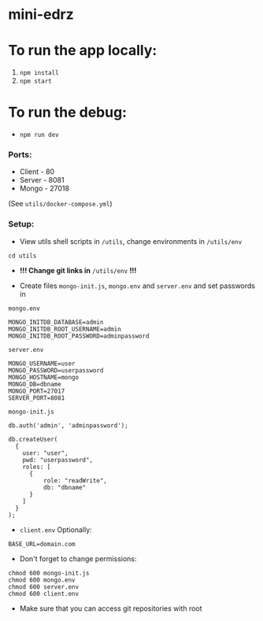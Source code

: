 # mini-edrz
# To run the app locally:
  1. `npm install`
  1. `npm start`
# To run the debug:
* `npm run dev`
### Ports:

* Client - 80
* Server - 8081
* Mongo - 27018

(See `utils/docker-compose.yml`)

### Setup:

* View utils shell scripts in `/utils`, change environments in `/utils/env`

```
cd utils
```

* **!!! Change git links in** `/utils/env` **!!!**
 
* Create files `mongo-init.js`, `mongo.env` and `server.env` and set passwords in 

`mongo.env`

```
MONGO_INITDB_DATABASE=admin
MONGO_INITDB_ROOT_USERNAME=admin
MONGO_INITDB_ROOT_PASSWORD=adminpassword
```

`server.env`

```
MONGO_USERNAME=user
MONGO_PASSWORD=userpassword
MONGO_HOSTNAME=mongo
MONGO_DB=dbname
MONGO_PORT=27017
SERVER_PORT=8081
```

`mongo-init.js`

```
db.auth('admin', 'adminpassword');

db.createUser(
  {
    user: "user",
    pwd: "userpassword",
    roles: [
      {
          role: "readWrite",
          db: "dbname"
      }
    ]
  }
);
```

* `client.env` Optionally:

```
BASE_URL=domain.com
```

* Don't forget to change permissions:

```
chmod 600 mongo-init.js
chmod 600 mongo.env
chmod 600 server.env
chmod 600 client.env
```

* Make sure that you can access git repositories with root
